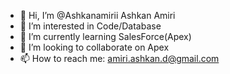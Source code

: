 - 👋 Hi, I’m @Ashkanamirii Ashkan Amiri
- 👀 I’m interested in Code/Database
- 🌱 I’m currently learning SalesForce(Apex)
- 💞️ I’m looking to collaborate on Apex
- 📫 How to reach me: amiri.ashkan.d@gmail.com

<!---
Ashkanamirii/Ashkanamirii is a ✨ special ✨ repository because its `README.md` (this file) appears on your GitHub profile.
You can click the Preview link to take a look at your changes.
--->
